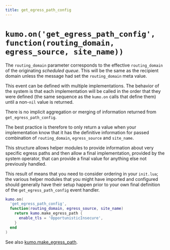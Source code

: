 ```yaml
---
title: get_egress_path_config
---
```


# `kumo.on('get_egress_path_config', function(routing_domain, egress_source, site_name))`

The `routing_domain` parameter corresponds to the effective `routing_domain` of
the originating *scheduled queue*.  This will be the same as the recipient
domain unless the message had set the `routing_domain` meta value.

This event can be defined with multiple implementations. The behavior of the
system is that each implementation will be called in the order that they
were defined (the same sequence as the `kumo.on` calls that define them)
until a non-`nil` value is returned.

There is no implicit aggregation or merging of information returned from
`get_egress_path_config`.

The best practice is therefore to only return a value when your implementation
know that it has the definitive information for passed combination of
`routing_domain`, `egress_source` and `site_name`.

This structure allows helper modules to provide information about very specific
egress paths and then allow a final implementation, provided by the system
operator, that can provide a final value for anything else not previously
handled.

This result of means that you need to consider ordering in your `init.lua`; the
various helper modules that you might have imported and configured should
generally have their setup happen prior to your own final definition of the
`get_egress_path_config` event handler.

```lua
kumo.on(
  'get_egress_path_config',
  function(routing_domain, egress_source, site_name)
    return kumo.make_egress_path {
      enable_tls = 'OpportunisticInsecure',
    }
  end
)
```

See also [kumo.make_egress_path](../kumo/make_egress_path/index.md).
